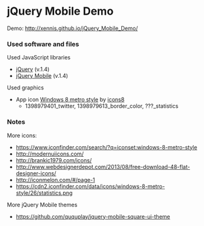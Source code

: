 # jQuery Mobile Demo

Demo: http://xennis.github.io/jQuery_Mobile_Demo/

### Used software and files
 
Used JavaScript libraries

* [jQuery](http://jquery.com) (v.1.4)
* [jQuery Mobile](http://jquerymobile.com/) (v.1.4)

Used graphics
* App icon [Windows 8 metro style](https://www.iconfinder.com/iconsets/windows-8-metro-style) by [icons8](http://icons8.com/license/)
    * 1398979401_twitter, 1398979613_border_color, ???_statistics

### Notes

More icons:
* https://www.iconfinder.com/search/?q=iconset:windows-8-metro-style
* http://modernuiicons.com/
* http://brankic1979.com/icons/
* http://www.webdesignerdepot.com/2013/08/free-download-48-flat-designer-icons/
* http://iconmelon.com/#/page-1
* https://cdn2.iconfinder.com/data/icons/windows-8-metro-style/26/statistics.png

More jQuery Mobile themes
* https://github.com/ququplay/jquery-mobile-square-ui-theme